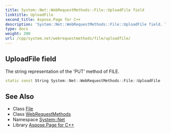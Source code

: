 ```yaml
---
title: System::Net::WebRequestMethods::File::UploadFile field
linktitle: UploadFile
second_title: Aspose.Page for C++
description: 'System::Net::WebRequestMethods::File::UploadFile field. The string representation of the ''PUT'' method of FILE in C++.'
type: docs
weight: 300
url: /cpp/system.net/webrequestmethods/file/uploadfile/
---
```

## UploadFile field


The string representation of the 'PUT' method of FILE.

```cpp
static const String System::Net::WebRequestMethods::File::UploadFile
```

## See Also

* Class [File](../)
* Class [WebRequestMethods](../../)
* Namespace [System::Net](../../../)
* Library [Aspose.Page for C++](../../../../)
